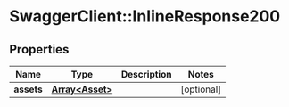 # SwaggerClient::InlineResponse200

## Properties
Name | Type | Description | Notes
------------ | ------------- | ------------- | -------------
**assets** | [**Array&lt;Asset&gt;**](Asset.md) |  | [optional] 


